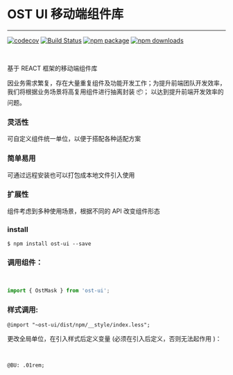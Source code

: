 # OST UI 移动端组件库
---
[![codecov](https://codecov.io/gh/Ironsub/ost-ui-bate/branch/develop_travis/graph/badge.svg)](https://codecov.io/gh/Ironsub/ost-ui-bate)
[![Build Status](https://travis-ci.org/Ironsub/ost-ui-bate.svg?branch=develop_travis)](https://travis-ci.org/Ironsub/ost-ui-bate)
[![npm package](https://img.shields.io/npm/v/ost-ui.svg?style=flat-square)](https://www.npmjs.com/package/ost-ui)
[![npm downloads](https://img.shields.io/npm/dm/ost-ui.svg)](https://www.npmjs.com/package/ost-ui)

<br/>

基于 REACT 框架的移动端组件库

因业务需求繁复，存在大量重复组件及功能开发工作；为提升前端团队开发效率，我们将根据业务场景将高复用组件进行抽离封装 📦； 以达到提升前端开发效率的问题。

### 灵活性

可自定义组件统一单位，以便于搭配各种适配方案

### 简单易用

可通过远程安装也可以打包成本地文件引入使用

### 扩展性

组件考虑到多种使用场景，根据不同的 API 改变组件形态

### install

``` $ npm install ost-ui --save ```

### 调用组件：

<br/>

``` jsx
import { OstMask } from 'ost-ui';
```

### 样式调用:

```less
@import "~ost-ui/dist/npm/__style/index.less";
```

更改全局单位，在引入样式后定义变量 (必须在引入后定义，否则无法起作用 )：

<br/>

```less
@BU: .01rem;
```
